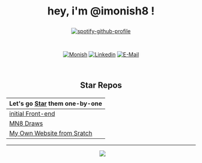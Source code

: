 # <p align="center"> hey, i'm @imonish8 ! </p>



<div align="center">
  
[![spotify-github-profile](https://spotify-github-profile.vercel.app/api/view?uid=31nbe5jslopjjehbj3mb7vdpkjza&cover_image=true&theme=novatorem&show_offline=false&background_color=121212&interchange=true&bar_color=919191&bar_color_cover=false)](https://spotify-github-profile.vercel.app/api/view?uid=31nbe5jslopjjehbj3mb7vdpkjza&redirect=true)

</div>

&nbsp;<div align="center"> 
<a href='https://monishnule.dev' target="_blank"><img alt='Monish' src='https://img.shields.io/badge/Website-MN8-100000?style=flat&logo=Monish&logoColor=BA0001&labelColor=299FFF&color=7CFF01'/></a>
[![Linkedin](https://img.shields.io/badge/linked-in-369?style=flat-square&logo=linkedin&logoColor=white&color=blue)](https://www.linkedin.com/in/monishnule/)
[![E-Mail](https://img.shields.io/badge/email-reveal-2a8?style=flat-square&logo=gmail&logoColor=white)](https://imonish8.github.io/reveal-email/)

</div>

&nbsp;
## <p align="center"> Star Repos </p>

<div align="center">

| Let's go <a href="#">Star</a> them one-by-one     | 
|-------------------|
| [initial Front-end](https://github.com/imonish8/static-frontend)      |  
|[MN8 Draws](https://monishdraws.vercel.app) |
|[My Own Website from Sratch](https://monishnule.dev)|

---
&nbsp;
![](https://komarev.com/ghpvc/?username=your-github-imonish8)
</div>
